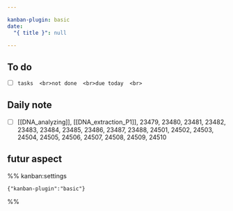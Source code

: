 ```yaml
---

kanban-plugin: basic
date:
  "{ title }": null

---
```


## To do

- [ ] ```tasks  <br>not done  <br>due today  <br>```


## Daily note

- [ ] [[DNA_analyzing]], [[DNA_extraction_P1]], 23479, 23480, 23481, 23482, 23483, 23484, 23485, 23486, 23487, 23488, 24501, 24502, 24503, 24504, 24505, 24506, 24507, 24508, 24509, 24510


## futur aspect





%% kanban:settings
```
{"kanban-plugin":"basic"}
```
%%